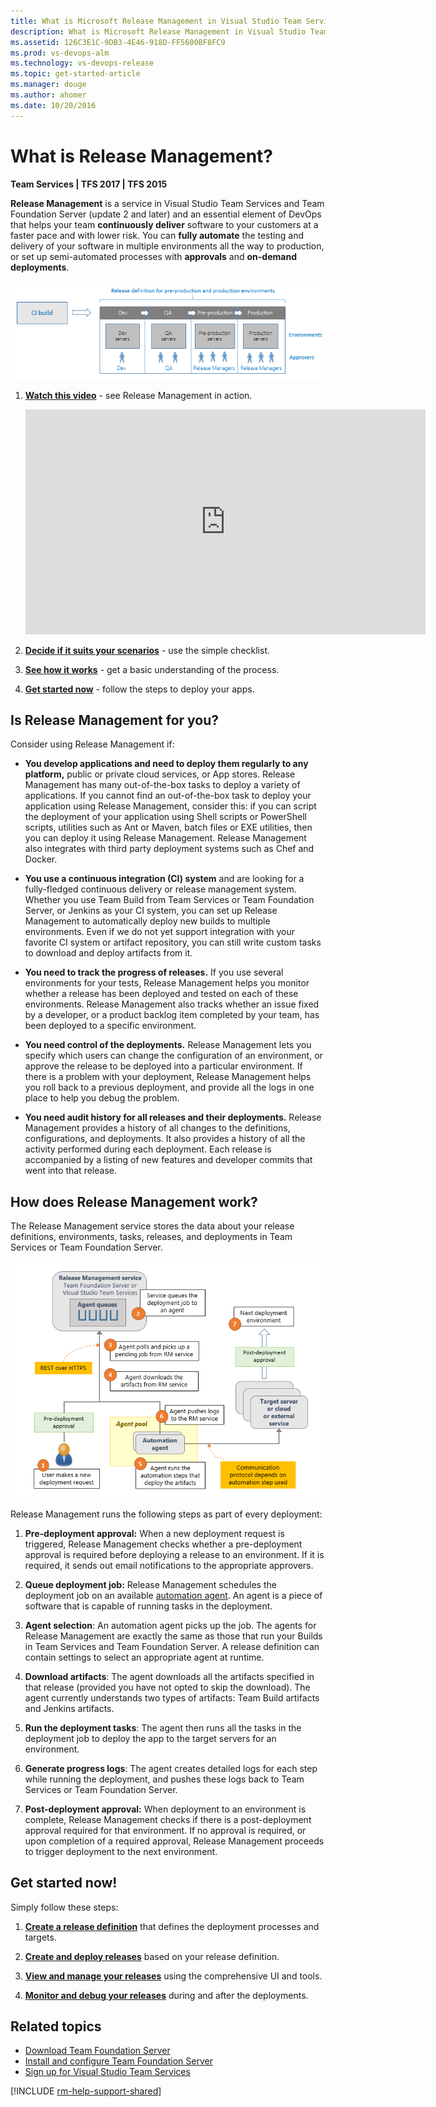 ```yaml
---
title: What is Microsoft Release Management in Visual Studio Team Services and Team Foundation Server
description: What is Microsoft Release Management in Visual Studio Team Services (VSTS) and Team Foundation Server (TFS)
ms.assetid: 126C3E1C-9DB3-4E46-918D-FF5600BF8FC9
ms.prod: vs-devops-alm
ms.technology: vs-devops-release
ms.topic: get-started-article
ms.manager: douge
ms.author: ahomer
ms.date: 10/20/2016
---
```


# What is Release Management?

**Team Services | TFS 2017 | TFS 2015**

**Release Management** is a service in Visual Studio Team Services
and Team Foundation Server (update 2 and later) and an essential
element of DevOps that helps your team **continuously deliver** software
to your customers at a faster pace and with lower risk.
You can **fully automate** the testing and delivery of your software
in multiple environments all the way to production, or set up
semi-automated processes with **approvals** and **on-demand deployments**.

![A release definition defines the environments for deploment](_img/what-is-release-management/understand-rm-01.1.png)

1. **[Watch this video](https://www.youtube.com/embed/zSPuRXTeZW8)** - see Release Management in action.

   <iframe width="640" height="360" src="https://www.youtube.com/embed/zSPuRXTeZW8" frameborder="0" allowfullscreen="true"></iframe><p />

1. **[Decide if it suits your scenarios](#isitforyou)** - use the simple checklist.

1. **[See how it works](#howrmworks)** - get a basic understanding of the process.

1. **[Get started now](#getstartednow)** - follow the steps to deploy your apps.

<a name="isitforyou"></a>
## Is Release Management for you?

Consider using Release Management if:

* **You develop applications and need to deploy them regularly to any platform,**
  public or private cloud services, or App stores. Release Management
  has many out-of-the-box tasks to deploy a variety of applications. If
  you cannot find an out-of-the-box task to deploy your application
  using Release Management, consider this: if you can script the
  deployment of your application using Shell scripts or PowerShell scripts,
  utilities such as Ant or Maven, batch files or EXE utilities, then
  you can deploy it using Release Management. Release
  Management also integrates with third party deployment systems
  such as Chef and Docker.

* **You use a continuous integration (CI) system**
  and are looking for a fully-fledged continuous delivery or release
  management system. Whether you use Team Build from Team Services or Team Foundation Server, or
  Jenkins as your CI system, you can set up Release Management to
  automatically deploy new builds to multiple environments. Even if
  we do not yet support integration with your favorite CI system or artifact
  repository, you can still write custom tasks to download and
  deploy artifacts from it.

* **You need to track the progress of releases.**
  If you use several environments for your tests, Release Management
  helps you monitor whether a release has been deployed and tested on each
  of these environments. Release Management also tracks whether an issue fixed
  by a developer, or a product backlog item completed by your team, has
  been deployed to a specific environment.

* **You need control of the deployments.**
  Release Management lets you specify which users can change the
  configuration of an environment, or approve the release to be
  deployed into a particular environment. If there is a problem with
  your deployment, Release Management helps you roll back to a previous
  deployment, and provide all the logs in one place to help you debug the
  problem.

* **You need audit history for all releases and their deployments.**
  Release Management provides a history of all changes to the definitions,
  configurations, and deployments. It also provides a history of all the
  activity performed during each deployment. Each release is accompanied
  by a listing of new features and developer commits that went into that
  release.

<a name="howrmworks"></a>
## How does Release Management work?

The Release Management service stores the data about your release definitions,
environments, tasks, releases, and deployments in Team Services or Team Foundation Server.

![Release management components](_img/what-is-release-management/understand-rm-05.png)

Release Management runs the following steps as part of every deployment:

1. **Pre-deployment approval:** When a new deployment request is triggered,
   Release Management checks whether a pre-deployment approval is required
   before deploying a release to an environment. If it is required, it sends
   out email notifications to the appropriate approvers.

1. **Queue deployment job:** Release Management schedules the deployment job on
   an available [automation agent](../../../concepts/agents/agents.md). An agent is a piece
   of software that is capable of running tasks in the deployment.

1. **Agent selection**: An automation agent picks up the job.
   The agents for Release Management are exactly the same as those that run your
   Builds in Team Services and Team Foundation Server. A release definition can
   contain settings to select an appropriate agent at runtime.

1. **Download artifacts**: The agent downloads all the artifacts specified
   in that release (provided you have not opted to skip the download). The
   agent currently understands two types of artifacts: Team Build artifacts
   and Jenkins artifacts.

1. **Run the deployment tasks**: The agent then runs all the tasks in the
   deployment job to deploy the app to the target servers for an environment.

1. **Generate progress logs**: The agent creates detailed logs for each
   step while running the deployment, and pushes these logs back to Team Services
   or Team Foundation Server.

1. **Post-deployment approval:** When deployment to an environment is complete,
   Release Management checks if there is a post-deployment approval required
   for that environment. If no approval is required, or upon completion of
   a required approval, Release Management proceeds to trigger deployment to
   the next environment.

<a name="getstartednow"></a>
## Get started now!

Simply follow these steps:

1. **[Create a release definition](../../../actions/work-with-release-definitions.md)** that defines the deployment processes and targets.  

1. **[Create and deploy releases](../../../actions/create-deploy-releases.md)** based on your release definition.

1. **[View and manage your releases](../../../actions/view-manage-releases.md)** using the comprehensive UI and tools.

1. **[Monitor and debug your releases](../../../actions/debug-deployment-issues.md)** during and after the deployments. 

## Related topics

* [Download Team Foundation Server](https://www.visualstudio.com/products/tfs-overview-vs)
* [Install and configure Team Foundation Server](../../../../setup-admin/get-started.md)
* [Sign up for Visual Studio Team Services](https://www.visualstudio.com/products/visual-studio-team-services-vs)

[!INCLUDE [rm-help-support-shared](../../../_shared/rm-help-support-shared.md)]

